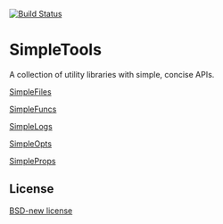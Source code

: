 [![Build Status][build-status-img]][build-status]

# SimpleTools
A collection of utility libraries with simple, concise APIs.

[SimpleFiles](simple-files/README.md)

[SimpleFuncs](simple-funcs/README.md)

[SimpleLogs](simple-logs/README.md)

[SimpleOpts](simple-opts/README.md)

[SimpleProps](simple-props/README.md)

## License
[BSD-new license](LICENSE)

[build-status]: https://travis-ci.org/kkorolyov/SimpleTools
[build-status-img]: https://travis-ci.org/kkorolyov/SimpleTools.svg?branch=master
